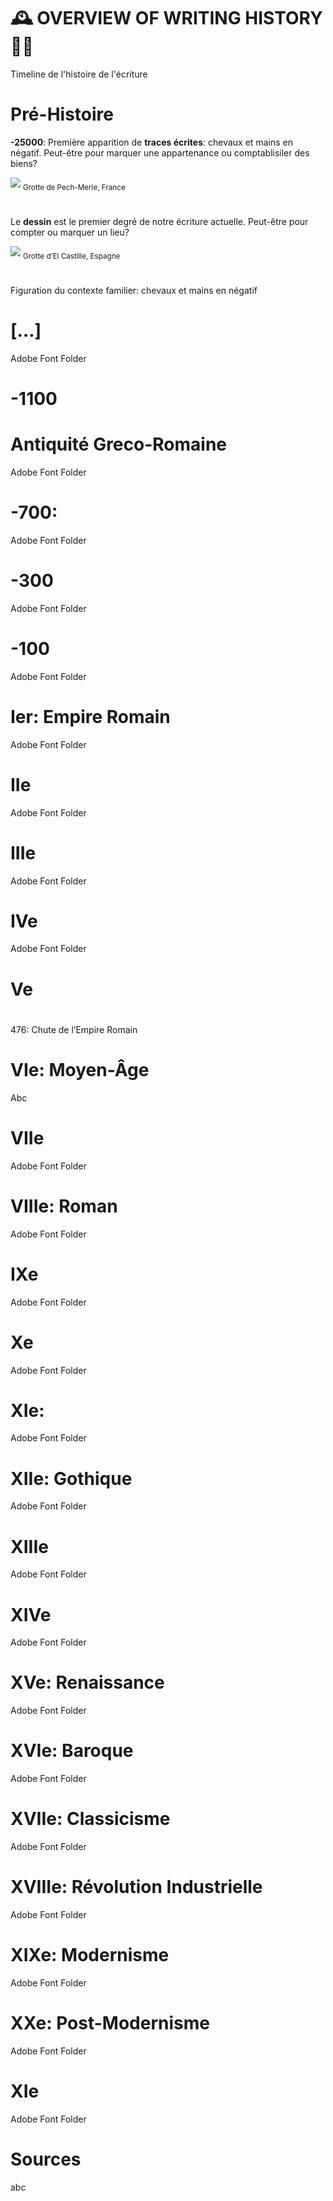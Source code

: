 # 🕰️ OVERVIEW OF WRITING HISTORY ✍🏻
  Timeline de l'histoire de l'écriture
  
# Pré-Histoire
  **-25000**: Première apparition de **traces écrites**: chevaux et mains en négatif. Peut-être pour marquer une appartenance ou comptablisiler des biens?
  
  ![](/links/Eracom_24_25_Typographie_Histoire_Ecriture_v9.jpg)
  <sub>Grotte de Pech-Merle, France</sub>
#
  Le **dessin** est le premier degré de notre écriture actuelle. Peut-être pour compter ou marquer un lieu?
  
  ![](/links/Eracom_24_25_Typographie_Histoire_Ecriture_v9.jpg)
  <sub>Grotte d’El Castille, Espagne</sub>
#
  Figuration du contexte familier: chevaux et mains en négatif
# […]
  Adobe Font Folder
# -1100
# Antiquité Greco-Romaine
  Adobe Font Folder  
# -700: 
  Adobe Font Folder  
# -300
  Adobe Font Folder  
# -100
  Adobe Font Folder  
# Ier: Empire Romain
  Adobe Font Folder  
# IIe
  Adobe Font Folder  
# IIIe
  Adobe Font Folder  
# IVe
  Adobe Font Folder  
# Ve
#
  476: Chute de l’Empire Romain
# VIe: Moyen-Âge
  Abc
# VIIe
  Adobe Font Folder  
# VIIIe: Roman
  Adobe Font Folder  
# IXe
  Adobe Font Folder  
# Xe
  Adobe Font Folder  
# XIe: 
  Adobe Font Folder  
# XIIe: Gothique
  Adobe Font Folder
# XIIIe
  Adobe Font Folder
# XIVe
  Adobe Font Folder
# XVe: Renaissance
  Adobe Font Folder
# XVIe: Baroque
  Adobe Font Folder
# XVIIe: Classicisme
  Adobe Font Folder
# XVIIIe: Révolution Industrielle
  Adobe Font Folder
# XIXe: Modernisme
  Adobe Font Folder
# XXe: Post-Modernisme
  Adobe Font Folder
# XIe
  Adobe Font Folder


# Sources
  abc
